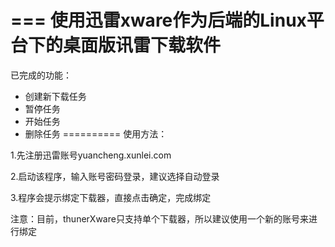 ===
使用迅雷xware作为后端的Linux平台下的桌面版讯雷下载软件
==========
已完成的功能：
- 创建新下载任务
- 暂停任务
- 开始任务
- 删除任务
==========
使用方法：

1.先注册迅雷账号yuancheng.xunlei.com

2.启动该程序，输入账号密码登录，建议选择自动登录

3.程序会提示绑定下载器，直接点击确定，完成绑定

注意：目前，thunerXware只支持单个下载器，所以建议使用一个新的账号来进行绑定



